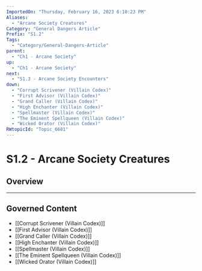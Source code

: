 ```yaml
---
ImportedOn: "Thursday, February 16, 2023 6:10:23 PM"
Aliases:
  - "Arcane Society Creatures"
Category: "General Dangers Article"
Prefix: "S1.2"
Tags:
  - "Category/General-Dangers-Article"
parent:
  - "Ch1 - Arcane Society"
up:
  - "Ch1 - Arcane Society"
next:
  - "S1.3 - Arcane Society Encounters"
down:
  - "Corrupt Scrivener (Villain Codex)"
  - "First Advisor (Villain Codex)"
  - "Grand Caller (Villain Codex)"
  - "High Enchanter (Villain Codex)"
  - "Spellmaster (Villain Codex)"
  - "The Eminent Spellqueen (Villain Codex)"
  - "Wicked Orator (Villain Codex)"
RWtopicId: "Topic_6681"
---
```

# S1.2 - Arcane Society Creatures
## Overview
---
## Governed Content
- [[Corrupt Scrivener (Villain Codex)]]
- [[First Advisor (Villain Codex)]]
- [[Grand Caller (Villain Codex)]]
- [[High Enchanter (Villain Codex)]]
- [[Spellmaster (Villain Codex)]]
- [[The Eminent Spellqueen (Villain Codex)]]
- [[Wicked Orator (Villain Codex)]]

